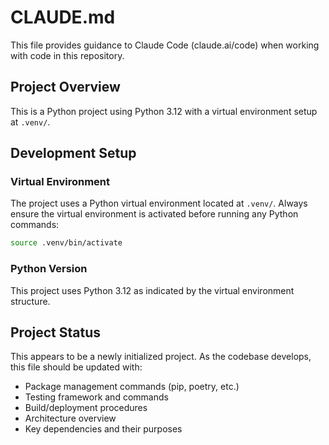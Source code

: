 # CLAUDE.md

This file provides guidance to Claude Code (claude.ai/code) when working with code in this repository.

## Project Overview

This is a Python project using Python 3.12 with a virtual environment setup at `.venv/`.

## Development Setup

### Virtual Environment
The project uses a Python virtual environment located at `.venv/`. Always ensure the virtual environment is activated before running any Python commands:
```bash
source .venv/bin/activate
```

### Python Version
This project uses Python 3.12 as indicated by the virtual environment structure.

## Project Status

This appears to be a newly initialized project. As the codebase develops, this file should be updated with:
- Package management commands (pip, poetry, etc.)
- Testing framework and commands
- Build/deployment procedures
- Architecture overview
- Key dependencies and their purposes